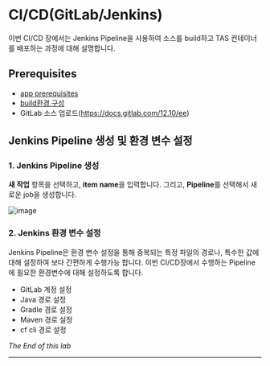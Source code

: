 

# CI/CD(GitLab/Jenkins)
이번 CI/CD 장에서는 Jenkins Pipeline을 사용하여 소스를 build하고 TAS 컨테이너를 배포하는 과정에 대해 설명합니다.

## Prerequisites
- [app prerequisites](lab-prerequisites-app.md)
- [build환경 구성](lab-developing-spring-boot-app.md)
- GitLab 소스 업로드(https://docs.gitlab.com/12.10/ee)

## Jenkins Pipeline 생성 및 환경 변수 설정

### 1. Jenkins Pipeline 생성
**새 작업** 항목을 선택하고, **item name**을 입력합니다. 그리고, **Pipeline**를 선택해서 새로운 job을 생성합니다.

![image](https://user-images.githubusercontent.com/85478109/121808627-5b110400-cc94-11eb-862a-e04f4c1d27c0.png)

### 2. Jenkins 환경 변수 설정
Jenkins Pipeline은 환경 변수 설정을 통해 중복되는 특정 파일의 경로나, 특수한 값에 대해 설정하여 보다 간편하게 수행가능 합니다. 이번 CI/CD장에서 수행하는 Pipeline에 필요한 환경변수에 대해 설정하도록 합니다.
- GitLab 계정 설정
- Java 경로 설정
- Gradle 경로 설정
- Maven 경로 설정
- cf cli 경로 설정






*The End of this lab*

---
